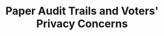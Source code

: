 ---
title: "Paper Audit Trails and Voters&apos; Privacy Concerns"
collection: publications
permalink: /publications/2014-06-Paper-Audit-Trails-and-Voters-Privacy-Concerns
venue: 'Human Aspects of Information Security, Privacy and Trust (HCII 2014)'
paperurl: 'https://doi.org/10.1007/978-3-319-07620-1\_35'
citation: ' <b>Jurlind Budurushi</b>,  Simon Stockhardt,  Marcel Woide,  Melanie Volkamer, </br> Human Aspects of Information Security, Privacy and Trust (HCII 2014)</br>'
---